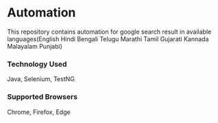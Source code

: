 # Automation
This repository contains automation for google search result in available languages(English Hindi Bengali Telugu Marathi Tamil Gujarati Kannada Malayalam Punjabi) 

### Technology Used
  Java, Selenium, TestNG

### Supported Browsers
  Chrome, Firefox, Edge

